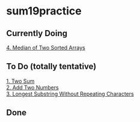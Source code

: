 # sum19practice

## Currently Doing
[4. Median of Two Sorted Arrays](https://leetcode.com/problems/median-of-two-sorted-arrays/ "Median of Two Sorted Arrays")
<br/>

## To Do (totally tentative)
[1. Two Sum](https://leetcode.com/problems/two-sum/ "Two Sum")<br/>
[2. Add Two Numbers](https://leetcode.com/problems/add-two-numbers/ "Add Two Numbers")<br/>
[3. Longest Substring Without Repeating Characters](https://leetcode.com/problems/longest-substring-without-repeating-characters/ "Longest Substring Without Repeating Characters")<br/>

## Done
<br/>